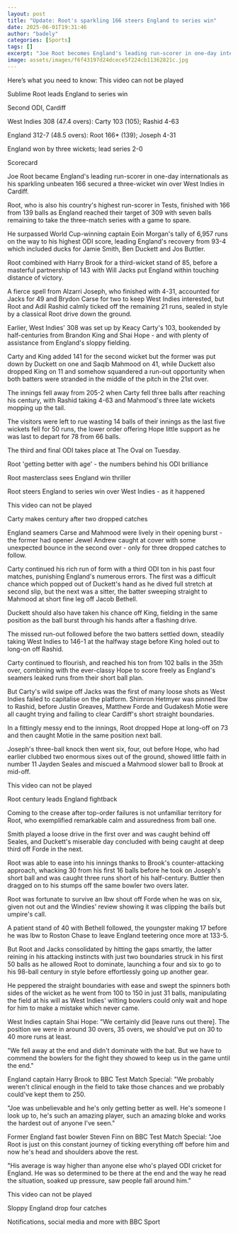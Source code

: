 ```yaml
---
layout: post
title: "Update: Root's sparkling 166 steers England to series win"
date: 2025-06-01T19:31:46
author: "badely"
categories: [Sports]
tags: []
excerpt: "Joe Root becomes England's leading run-scorer in one-day internationals as his 166 not out secures a three-wicket win over West Indies in Cardiff."
image: assets/images/f6f43197d24dcece5f224cb11362821c.jpg
---
```


Here’s what you need to know: This video can not be played

Sublime Root leads England to series win

Second ODI, Cardiff

West Indies 308 (47.4 overs): Carty 103 (105); Rashid 4-63

England 312-7 (48.5 overs): Root 166* (139); Joseph 4-31

England won by three wickets; lead series 2-0 

Scorecard

Joe Root became England's leading run-scorer in one-day internationals as his sparkling unbeaten 166 secured a three-wicket win over West Indies in Cardiff.

Root, who is also his country's highest run-scorer in Tests, finished with 166 from 139 balls as England reached their target of 309 with seven balls remaining to take the three-match series with a game to spare. 

He surpassed World Cup-winning captain Eoin Morgan's tally of 6,957 runs on the way to his highest ODI score, leading England's recovery from 93-4 which included ducks for Jamie Smith, Ben Duckett and Jos Buttler.

Root combined with Harry Brook for a third-wicket stand of 85, before a masterful partnership of 143 with Will Jacks put England within touching distance of victory. 

A fierce spell from Alzarri Joseph, who finished with 4-31, accounted for Jacks for 49 and Brydon Carse for two to keep West Indies interested, but Root and Adil Rashid calmly ticked off the remaining 21 runs, sealed in style by a classical Root drive down the ground.

Earlier, West Indies' 308 was set up by Keacy Carty's 103, bookended by half-centuries from Brandon King and Shai Hope - and with plenty of assistance from England's sloppy fielding.

Carty and King added 141 for the second wicket but the former was put down by Duckett on one and Saqib Mahmood on 41, while Duckett also dropped King on 11 and somehow squandered a run-out opportunity when both batters were stranded in the middle of the pitch in the 21st over.

The innings fell away from 205-2 when Carty fell three balls after reaching his century, with Rashid taking 4-63 and Mahmood's three late wickets mopping up the tail.

The visitors were left to rue wasting 14 balls of their innings as the last five wickets fell for 50 runs, the lower order offering Hope little support as he was last to depart for 78 from 66 balls.

The third and final ODI takes place at The Oval on Tuesday.

Root 'getting better with age' - the numbers behind his ODI brilliance

Root masterclass sees England win thriller

Root steers England to series win over West Indies - as it happened

This video can not be played

Carty makes century after two dropped catches

England seamers Carse and Mahmood were lively in their opening burst - the former had opener Jewel Andrew caught at cover with some unexpected bounce in the second over - only for three dropped catches to follow.

Carty continued his rich run of form with a third ODI ton in his past four matches, punishing England's numerous errors. The first was a difficult chance which popped out of Duckett's hand as he dived full stretch at second slip, but the next was a sitter, the batter sweeping straight to Mahmood at short fine leg off Jacob Bethell.

Duckett should also have taken his chance off King, fielding in the same position as the ball burst through his hands after a flashing drive.

The missed run-out followed before the two batters settled down, steadily taking West Indies to 146-1 at the halfway stage before King holed out to long-on off Rashid.

Carty continued to flourish, and reached his ton from 102 balls in the 35th over, combining with the ever-classy Hope to score freely as England's seamers leaked runs from their short ball plan.

But Carty's wild swipe off Jacks was the first of many loose shots as West Indies failed to capitalise on the platform. Shimron Hetmyer was pinned lbw to Rashid, before Justin Greaves, Matthew Forde and Gudakesh Motie were all caught trying and failing to clear Cardiff's short straight boundaries.

In a fittingly messy end to the innings, Root dropped Hope at long-off on 73 and then caught Motie in the same position next ball. 

Joseph's three-ball knock then went six, four, out before Hope, who had earlier clubbed two enormous sixes out of the ground, showed little faith in number 11 Jayden Seales and miscued a Mahmood slower ball to Brook at mid-off.

This video can not be played

Root century leads England fightback

Coming to the crease after top-order failures is not unfamiliar territory for Root, who exemplified remarkable calm and assuredness from ball one.

Smith played a loose drive in the first over and was caught behind off Seales, and Duckett's miserable day concluded with being caught at deep third off Forde in the next.

Root was able to ease into his innings thanks to Brook's counter-attacking approach, whacking 30 from his first 16 balls before he took on Joseph's short ball and was caught three runs short of his half-century. Buttler then dragged on to his stumps off the same bowler two overs later. 

Root was fortunate to survive an lbw shout off Forde when he was on six, given not out and the Windies' review showing it was clipping the bails but umpire's call. 

A patient stand of 40 with Bethell followed, the youngster making 17 before he was lbw to Roston Chase to leave England teetering once more at 133-5.

But Root and Jacks consolidated by hitting the gaps smartly, the latter reining in his attacking instincts with just two boundaries struck in his first 50 balls as he allowed Root to dominate, launching a four and six to go to his 98-ball century in style before effortlessly going up another gear.

He peppered the straight boundaries with ease and swept the spinners both sides of the wicket as he went from 100 to 150 in just 31 balls, manipulating the field at his will as West Indies' wilting bowlers could only wait and hope for him to make a mistake which never came.

West Indies captain Shai Hope: "We certainly did [leave runs out there]. The position we were in around 30 overs, 35 overs, we should've put on 30 to 40 more runs at least. 

"We fell away at the end and didn't dominate with the bat. But we have to commend the bowlers for the fight they showed to keep us in the game until the end."

England captain Harry Brook to BBC Test Match Special: "We probably weren't clinical enough in the field to take those chances and we probably could've kept them to 250.

"Joe was unbelievable and he's only getting better as well. He's someone I look up to, he's such an amazing player, such an amazing bloke and works the hardest out of anyone I've seen."

Former England fast bowler Steven Finn on BBC Test Match Special: "Joe Root is just on this constant journey of ticking everything off before him and now he's head and shoulders above the rest.

"His average is way higher than anyone else who's played ODI cricket for England. He was so determined to be there at the end and the way he read the situation, soaked up pressure, saw people fall around him." 

This video can not be played

Sloppy England drop four catches

Notifications, social media and more with BBC Sport

